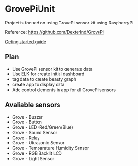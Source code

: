 # GrovePiUnit

Project is focued on using GrovePi sensor kit using RaspberryPi

Reference: https://github.com/DexterInd/GrovePi

[Geting started guide](http://www.dexterindustries.com/GrovePi/get-started-with-the-grovepi/)

## Plan
* Use GrovePi sensor kit to generate data
* Use ELK for create initial dashboard
* tag data to create beauty graph
* create app to display data
* Add control elements in app for all GrovePi sensors

## Avaliable sensors
* Grove - Buzzer
* Grove - Button
* Grove - LED (Red/Green/Blue)
* Grove - Sound Sensor
* Grove - Relay
* Grove - Ultrasonic Sensor
* Grove - Temparature Humidity Sensor
* Grove - RGB Backlit LCD
* Grove - Light Sensor
